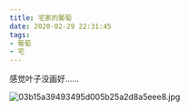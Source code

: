 ```yaml
---
title: 宅家的葡萄
date: 2020-02-29 22:31:45
tags:
- 葡萄
- 宅
---
```


感觉叶子没画好......

<!---more---->
![03b15a39493495d005b25a2d8a5eee8.jpg](https://i.loli.net/2020/02/29/2aVwuPzngbjryBl.jpg)
